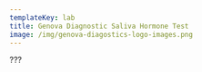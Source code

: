 ```yaml
---
templateKey: lab
title: Genova Diagnostic Saliva Hormone Test
image: /img/genova-diagostics-logo-images.png
---
```

???
